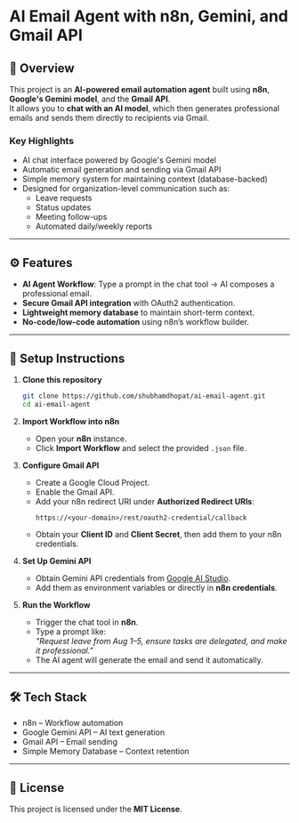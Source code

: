 # AI Email Agent with n8n, Gemini, and Gmail API

## 📌 Overview
This project is an **AI-powered email automation agent** built using **n8n**, **Google's Gemini model**, and the **Gmail API**.  
It allows you to **chat with an AI model**, which then generates professional emails and sends them directly to recipients via Gmail.

### Key Highlights
- AI chat interface powered by Google's Gemini model
- Automatic email generation and sending via Gmail API
- Simple memory system for maintaining context (database-backed)
- Designed for organization-level communication such as:
  - Leave requests  
  - Status updates  
  - Meeting follow-ups  
  - Automated daily/weekly reports

---

## ⚙️ Features
- **AI Agent Workflow**: Type a prompt in the chat tool → AI composes a professional email.
- **Secure Gmail API integration** with OAuth2 authentication.
- **Lightweight memory database** to maintain short-term context.
- **No-code/low-code automation** using n8n’s workflow builder.

---

## 🚀 Setup Instructions

1. **Clone this repository**
   ```bash
   git clone https://github.com/shubhamdhopat/ai-email-agent.git
   cd ai-email-agent
   ```

2. **Import Workflow into n8n**
   - Open your **n8n** instance.
   - Click **Import Workflow** and select the provided `.json` file.

3. **Configure Gmail API**
   - Create a Google Cloud Project.
   - Enable the Gmail API.
   - Add your n8n redirect URI under **Authorized Redirect URIs**:
     ```
     https://<your-domain>/rest/oauth2-credential/callback
     ```
   - Obtain your **Client ID** and **Client Secret**, then add them to your n8n credentials.

4. **Set Up Gemini API**
   - Obtain Gemini API credentials from [Google AI Studio](https://ai.google/).
   - Add them as environment variables or directly in **n8n credentials**.

5. **Run the Workflow**
   - Trigger the chat tool in **n8n**.
   - Type a prompt like:  
     *"Request leave from Aug 1–5, ensure tasks are delegated, and make it professional."*
   - The AI agent will generate the email and send it automatically.

---

## 🛠️ Tech Stack
- n8n – Workflow automation  
- Google Gemini API – AI text generation  
- Gmail API – Email sending  
- Simple Memory Database – Context retention

---

## 📄 License
This project is licensed under the **MIT License**.
